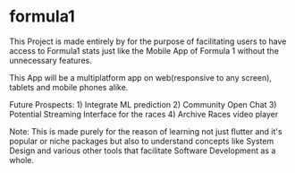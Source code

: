 # formula1

This Project is made entirely by for the purpose of facilitating users to have access to Formula1 stats just like the Mobile App of Formula 1 without the unnecessary features.

This App will be a multiplatform app on web(responsive to any screen), tablets and mobile phones alike.

Future Prospects: 1) Integrate ML prediction 
                  2) Community Open Chat 
                  3) Potential Streaming Interface for the races
                  4) Archive Races video player


Note: This is made purely for the reason of learning not just flutter and it's popular or niche packages but also to understand concepts like System Design and various other tools that facilitate Software Development as a whole.


